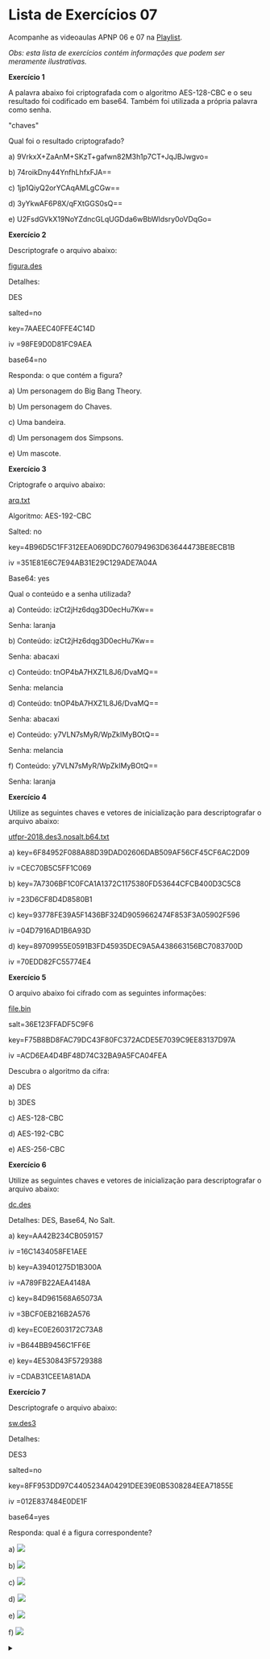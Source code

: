 # Lista de Exercícios 07

Acompanhe as videoaulas APNP 06 e 07 na [Playlist](https://www.youtube.com/playlist?list=PL4ySOdUYDU9AnsLbtvt7Mq3yBtnMT0Fog).

*Obs: esta lista de exercícios contém informações que podem ser meramente ilustrativas.*

**Exercício 1**

A palavra abaixo foi criptografada com o algoritmo AES-128-CBC e o seu resultado foi codificado em base64. Também foi utilizada a própria palavra como senha.

"chaves"

Qual foi o resultado criptografado?
  
a) 9VrkxX+ZaAnM+SKzT+gafwn82M3h1p7CT+JqJBJwgvo=

b) 74roikDny44YnfhLhfxFJA==

c) 1jp1QiyQ2orYCAqAMLgCGw==

d) 3yYkwAF6P8X/qFXtGGS0sQ==

e) U2FsdGVkX19NoYZdncGLqUGDda6wBbWldsry0oVDqGo=

**Exercício 2**

Descriptografe o arquivo abaixo:

[figura.des](figura.des)

Detalhes:

DES

salted=no

key=7AAEEC40FFE4C14D

iv =98FE9D0D81FC9AEA

base64=no

Responda: o que contém a figura?

a) Um personagem do Big Bang Theory.

b) Um personagem do Chaves.

c) Uma bandeira.

d) Um personagem dos Simpsons.

e) Um mascote.

**Exercício 3**

Criptografe o arquivo abaixo:

[arq.txt](arq.txt)

Algoritmo: AES-192-CBC

Salted: no

key=4B96D5C1FF312EEA069DDC760794963D63644473BE8ECB1B

iv =351E81E6C7E94AB31E29C129ADE7A04A

Base64: yes

Qual o conteúdo e a senha utilizada?

a)
Conteúdo: izCt2jHz6dqg3D0ecHu7Kw==

Senha: laranja

b)
Conteúdo: izCt2jHz6dqg3D0ecHu7Kw==

Senha: abacaxi

c)
Conteúdo: tnOP4bA7HXZ1L8J6/DvaMQ==

Senha: melancia

d)
Conteúdo: tnOP4bA7HXZ1L8J6/DvaMQ==

Senha: abacaxi

e)
Conteúdo: y7VLN7sMyR/WpZkIMyBOtQ==

Senha: melancia

f)
Conteúdo: y7VLN7sMyR/WpZkIMyBOtQ==

Senha: laranja

**Exercício 4**

Utilize as seguintes chaves e vetores de inicialização para descriptografar o arquivo abaixo:

[utfpr-2018.des3.nosalt.b64.txt](utfpr-2018.des3.nosalt.b64.txt) 

a)
key=6F84952F088A88D39DAD02606DAB509AF56CF45CF6AC2D09

iv =CEC70B5C5FF1C069

b)
key=7A7306BF1C0FCA1A1372C1175380FD53644CFCB400D3C5C8

iv =23D6CF8D4D8580B1

c)
key=93778FE39A5F1436BF324D9059662474F853F3A05902F596

iv =04D7916AD1B6A93D

d)
key=89709955E0591B3FD45935DEC9A5A438663156BC7083700D

iv =70EDD82FC55774E4

**Exercício 5**

O arquivo abaixo foi cifrado com as seguintes informações:

[file.bin](file.bin)

salt=36E123FFADF5C9F6

key=F75B8BD8FAC79DC43F80FC372ACDE5E7039C9EE83137D97A

iv =ACD6EA4D4BF48D74C32BA9A5FCA04FEA

Descubra o algoritmo da cifra:

a) DES

b) 3DES

c) AES-128-CBC

d) AES-192-CBC

e) AES-256-CBC

**Exercício 6**

Utilize as seguintes chaves e vetores de inicialização para descriptografar o arquivo abaixo:

[dc.des](dc.des)

Detalhes: DES, Base64, No Salt.

a)
key=AA42B234CB059157

iv =16C1434058FE1AEE

b)
key=A39401275D1B300A

iv =A789FB22AEA4148A

c)
key=84D961568A65073A

iv =3BCF0EB216B2A576

d)
key=EC0E2603172C73A8

iv =B644BB9456C1FF6E

e)
key=4E530843F5729388

iv =CDAB31CEE1A81ADA

**Exercício 7**

Descriptografe o arquivo abaixo:

[sw.des3](sw.des3)

Detalhes:

DES3

salted=no

key=8FF953DD97C4405234A04291DEE39E0B5308284EEA71855E

iv =012E837484E0DE1F

base64=yes

Responda: qual é a figura correspondente?

a) ![](sw02.jpg)

b) ![](sw01.jpg)

c) ![](sw03.jpg)

d) ![](sw04.jpg)

e) ![](sw06.jpg)

f) ![](sw05.jpg)

<details><summary></summary>

Respostas:

1 d/e)

2 e)

3 b)

4 a)

5 d)

6 a)

7 f)
</details>
